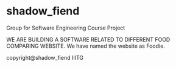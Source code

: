 # shadow_fiend
Group for Software Engineering Course Project

WE ARE BUILDING A SOFTWARE RELATED TO DIFFERENT FOOD COMPARING WEBSITE.
We have named the website as Foodie.

copyright@shadow_fiend IIITG
